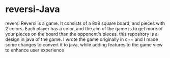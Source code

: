 # reversi-Java
reversi
Reversi is a game. It consists of a 8x8 square board, and pieces with 2 colors. 
Each player has a color, and the aim of the game is to get more of your pieces on the board than the opponent's pieces. 
this repository is a design in java of the game.
I wrote the game originally in c++ and I made some changes to convert it to java, while adding features to the game view to enhance user experience

